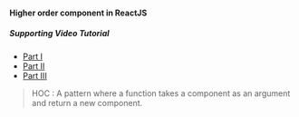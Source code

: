 #### Higher order component in ReactJS

##### Supporting Video Tutorial
 - [Part I](https://www.youtube.com/watch?v=B6aNv8nkUSw&list=PLC3y8-rFHvwgg3vaYJgHGnModB54rxOk3&index=33)
 - [Part II](https://www.youtube.com/watch?v=rsBQj6X7UK8&list=PLC3y8-rFHvwgg3vaYJgHGnModB54rxOk3&index=34)
 - [Part III](https://www.youtube.com/watch?v=l8V59zIdBXU&index=35&list=PLC3y8-rFHvwgg3vaYJgHGnModB54rxOk3)

 > HOC : A pattern where a function takes a component as an argument and return a new component.